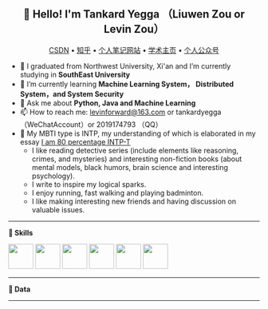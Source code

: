 <h2 align="center">👋 Hello! I'm Tankard Yegga （Liuwen Zou or Levin Zou）</h2>
<p align="center">
  <a href="https://blog.csdn.net/good18Levin?type=blog">CSDN</a> •
  <a href="https://www.zhihu.com/people/yang-luo-hao-ka">知乎</a> •
  <a href="https://tankardyegga.netlify.app/">个人笔记网站</a> •
  <a href="">学术主页</a>  •
  <a href="https://mp.weixin.qq.com/s/SIQhOiGVvMFxElxXJSRk5w">个人公众号</a>
</p>


- 🔭 I graduated from Northwest University, Xi'an and I’m currently studying in **SouthEast University**
- 🌱 I’m currently learning **Machine Learning System， Distributed System，and System Security**
- 💬 Ask me about **Python, Java and Machine Learning**
- 📫 How to reach me: levinforward@163.com or tankardyegga （WeChatAccount）or 2019174793 （QQ）
- 💬 My MBTI type is INTP, my understanding of which is elaborated in my essay <a href="https://mp.weixin.qq.com/s/MW9iNUDzW68v9d1nxpy6ww">I am 80 percentage INTP-T</a>
     - I like reading detective series (include elements like reasoning, crimes, and mysteries) and interesting non-fiction books (about mental models, black humors, brain science and interesting psychology).
    - I write to inspire my logical sparks. 
    - I enjoy running, fast walking and playing badminton.
    - I like making interesting new friends and having discussion on valuable issues.

-------

**📝 Skills**
<!--START:Skills-->
<code><img height="50" src="https://simpleicons.org/icons/mysql.svg"></code>
<code><img height="50" src="https://cdn.jsdelivr.net/npm/simple-icons@v5/icons/tensorflow.svg"></code>
<code><img height="50" src="https://cdn.jsdelivr.net/npm/simple-icons@v5/icons/pytorch.svg"></code>
<code><img height="50" src="https://cdn.jsdelivr.net/npm/simple-icons@v5/icons/python.svg"></code>
<code><img height="50" src="https://cdn.jsdelivr.net/npm/simple-icons@v5/icons/java.svg"></code>
<code><img height="50" src="https://cdn.jsdelivr.net/npm/simple-icons@v5/icons/vuedotjs.svg"></code>
<!--END:Skills-->

-------
**📝 Data**
<!--START:Skills-->
<!--
<code>
<a href="https://github.com/anuraghazra/github-readme-stats">
  <img align="center" height="300" width="500" src="https://github-readme-stats.vercel.app/api?username=TankardYegga&show_icons=true&theme=dark"/>
</a>
<a href="https://github.com/anuraghazra/convoychat">
  <img align="center" src="https://github-readme-stats.vercel.app/api/top-langs/?username=TankardYegga&langs_count=8&theme=dark&count_private=truelayout=compact&hide=javascript,html,css,CoffeeScript&card_width=250"/>
 </a>
</code>--!>
<!--END:Skills-->
-------

